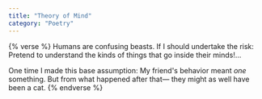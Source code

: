 ```yaml
---
title: "Theory of Mind"
category: "Poetry"
---
```

{% verse %}
Humans are confusing beasts.
If I should undertake the risk:
Pretend to understand the kinds
of things that go inside their minds!…


One time I made this base assumption:
My friend's behavior meant _one_ something.
But from what happened after that—
they might as well have been a cat.
{% endverse %}
